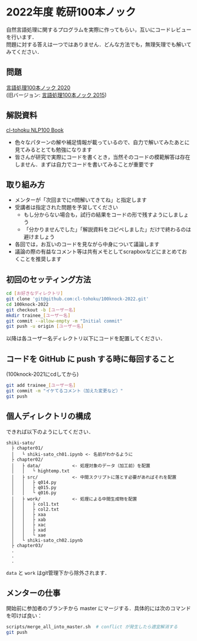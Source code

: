 # 2022年度 乾研100本ノック

自然言語処理に関するプログラムを実際に作ってもらい，互いにコードレビューを行います．\
問題に対する答えは一つではありません．どんな方法でも，無理矢理でも解いてみてください．

## 問題
[言語処理100本ノック 2020](https://nlp100.github.io/)  
(旧バージョン: [言語処理100本ノック 2015](http://www.cl.ecei.tohoku.ac.jp/nlp100/))

## 解説資料
[cl-tohoku NLP100 Book](https://www.cl.ecei.tohoku.ac.jp/local/nlp100-book/landing-page.html)
- 色々なパターンの解や補足情報が載っているので、自力で解いてみたあとに見てみるととても勉強になります
- 皆さんが研究で実際にコードを書くとき，当然そのコードの模範解答は存在しません．まずは自力でコードを書いてみることが重要です

## 取り組み方

- メンターが「次回までにn問解いてきてね」と指定します
- 受講者は指定された問題を予習してください
  - もし分からない場合も，試行の結果をコードの形で残すようにしましょう
  - 「分かりませんでした」「解説資料をコピペしました」だけで終わるのは避けましょう
- 各回では，お互いのコードを見ながら中身について議論します
- 議論の際の有益なコメント等は共有メモとしてscrapboxなどにまとめておくことを推奨します

## 初回のセッティング方法

```bash
cd [お好きなディレクトリ]
git clone 'git@github.com:cl-tohoku/100knock-2022.git'
cd 100knock-2022
git checkout -b [ユーザー名]
mkdir trainee_[ユーザー名]
git commit --allow-empty -m "Initial commit"
git push -u origin [ユーザー名]
```

以降は各ユーザー名ディレクトリ以下にコードを配置してください．

## コードを GitHub に push する時に毎回すること

(100knock-2021にcdしてから)

```bash
git add trainee_[ユーザー名]
git commit -m "イケてるコメント（加えた変更など）"
git push
```

## 個人ディレクトリの構成

できれば以下のようにしてください．

```plain
shiki-sato/
  ├ chapter01/
  │   └ shiki-sato_ch01.ipynb <- 名前がわかるように
  ├ chapter02/
  │   ├ data/            <- 処理対象のデータ（加工前）を配置
  │   │   └ hightemp.txt
  │   ├ src/             <- 中間スクリプトに落とす必要があればそれを配置
  │   │   ├ q014.py
  │   │   ├ q015.py
  │   │   └ q016.py
  │   ├ work/            <- 処理による中間生成物を配置
  │   │   ├ col1.txt
  │   │   ├ col2.txt
  │   │   ├ xaa
  │   │   ├ xab
  │   │   ├ xac
  │   │   ├ xad
  │   │   └ xae
  │   └ shiki-sato_ch02.ipynb
  ├ chapter03/
  .
  .
  .
```

`data` と `work` はgit管理下から除外されます．

## メンターの仕事

開始前に参加者のブランチから master にマージする．具体的には次のコマンドを叩けば良い：

```bash
scripts/merge_all_into_master.sh  # conflict が発生したら適宜解消する
git push
```

